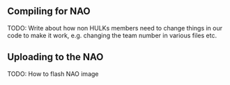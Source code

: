 ## Compiling for NAO

TODO: Write about how non HULKs members need to change things in our code to make it work, e.g. changing the team number in various files etc.

## Uploading to the NAO

TODO: How to flash NAO image

